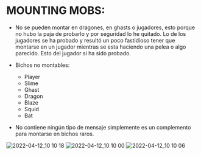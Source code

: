 # MOUNTING MOBS:
- No se pueden montar en dragones, en ghasts o jugadores, esto porque no hubo la paja de probarlo y por seguridad lo he quitado. Lo de los jugadores se ha probado y resultó un poco fastidioso tener que montarse en un jugador mientras se esta haciendo una pelea o algo parecido.
Esto del jugador si ha sido probado.

- Bichos no montables:
  - Player
  - Slime
  - Ghast
  - Dragon
  - Blaze
  - Squid
  - Bat
- No contiene ningún tipo de mensaje simplemente es un complemento para montarse en bichos raros.

![2022-04-12_10 10 18](https://user-images.githubusercontent.com/70720366/163420067-93e164e5-b7ac-4aa7-96c8-5d567c78d2b4.png)
![2022-04-12_10 10 00](https://user-images.githubusercontent.com/70720366/163420070-1d848415-5bac-4a03-866b-b41d9a817386.png)
![2022-04-12_10 10 06](https://user-images.githubusercontent.com/70720366/163420074-c7d35634-07a2-478a-808e-f2eb686b7b1c.png)
